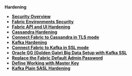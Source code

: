 <strong>Hardening<strong>
        

<ul>
    <li><a href="/articles/99_fabric_infras/devops/01_fabric_security_overview.md">Security Overview</a></li>
    <li><a href="/articles/99_fabric_infras/devops/02_fabric_environments.md">Fabric Environments Security</a></li>
    <li><a href="/articles/99_fabric_infras/devops/03_fabric_api_and_ui_hardening.md">Fabric API and UI Hardening</a></li>
    <li><a href="/articles/99_fabric_infras/devops/04_cassandra_hardening.md">Cassandra Hardening</a></li>
    <li><a href="/articles/99_fabric_infras/devops/05_connect_fabric_to_cassandra_with_tls.md">Connect Fabric to Cassandra in TLS mode</a></li>
    <li><a href="/articles/99_fabric_infras/devops/06_kafka_hardening.md">Kafka Hardening</a></li>
    <li><a href="/articles/99_fabric_infras/devops/07_fabric_kafkaSSL_support.md">Connect Fabric to Kafka in SSL mode</a></li>
    <li><a href="/articles/99_fabric_infras/devops/08_oracleGG_hardening.md">Oracle GG (Golden Gate) Big Data Setup with Kafka SSL</a></li>
    <li><a href="/articles/99_fabric_infras/devops/09_fabric_replace_admin_password.md">Replace the Fabric Default Admin Password</a></li>
    <li><a href="/articles/99_fabric_infras/devops/10_fabric_definde_master_key.md">Define Working with Master Key</a></li>
    <li><a href="/articles/99_fabric_infras/devops/11_kafka_plain_sasl_hardening.md">Kafka Plain SASL Hardening</a></li>
</ul>


